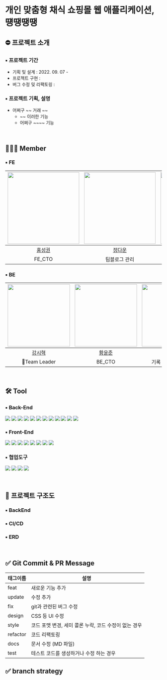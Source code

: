 # 개인 맞춤형 채식 쇼핑몰 웹 애플리케이션, 떙땡땡땡

## ⛔ 프로젝트 소개

### ▪️ 프로젝트 기간

- 기획 및 설계 : 2022. 09. 07 - 
- 프로젝트 구현 :
- 버그 수정 및 리팩토링 : 

### ▪️ 프로젝트 기획, 설명

- 어쩌구 ~~ 거래 ~~
  - ~~ 이러한 기능
  - 어쩌구 ~~~~ 기능
  
<br>

## 👩‍👧‍👧 Member

### ▪️ FE

|[<img src="https://avatars.githubusercontent.com/u/61141988?v=4" width="230px;" alt=""/>](https://github.com/Hong-sk) |[<img src="https://avatars.githubusercontent.com/u/94218285?v=4" width="230px">](https://github.com/git-daun)|[<img src="https://avatars.githubusercontent.com/u/94212747?v=4" width="230px" >](https://github.com/NR0617)|
|:---:|:---:|:---:|
|[홍성권](https://github.com/Hong-sk) |[정다운](https://github.com/git-daun) |[오나래](https://github.com/NR0617)|
|FE_CTO|팀블로그 관리|기록 및 AWS 담당|

### ▪️ BE

|[<img src="https://avatars.githubusercontent.com/u/79829085?v=4" width="200px;" alt=""/>](https://github.com/Si-Hyeak-KANG) |[<img src="https://avatars.githubusercontent.com/u/98000922?v=4" width="200px" >](https://github.com/Juniverse)|[<img src="https://avatars.githubusercontent.com/u/95335294?v=4" width="200px">](https://github.com/hongmj37)|[<img src="https://avatars.githubusercontent.com/u/98211110?v=4" width="200px" >](https://github.com/HYUNSUK331)|
|:---:|:---:|:---:|:---:|
|[강시혁](https://github.com/Si-Hyeak-KANG) |[황윤준](https://github.com/YunJuniverse)|[홍민정](https://github.com/hongmj37) |[이현석](https://github.com/HYUNSUK331)|
|🌟Team Leader|BE_CTO|기록 및 GitHub 관리|AWS 담당|

<br>

## 🛠 Tool

### ▪️ Back-End

<p>
  <img src="https://img.shields.io/badge/java 11-007396?style=for-the-badge&logo=java&logoColor=white">
  <img src="https://img.shields.io/badge/spring-6DB33F?style=for-the-badge&logo=spring&logoColor=white">
  <img src="https://img.shields.io/badge/spring boot 2.7.2-6DB33F?style=for-the-badge&logo=springboot&logoColor=white">
  <img src="https://img.shields.io/badge/spring security-6DB33F?style=for-the-badge&logo=springsecurity&logoColor=white">
  <img src="https://img.shields.io/badge/spring data jpa-6DB33F?style=for-the-badge&logo=springdatajpa&logoColor=white">
  <img src="https://img.shields.io/badge/mysql-4479A1?style=for-the-badge&logo=mysql&logoColor=white">
  <img src="https://img.shields.io/badge/linux-FCC624?style=for-the-badge&logo=linux&logoColor=black"> 
  <img src="https://img.shields.io/badge/amazonaws-232F3E?style=for-the-badge&logo=amazonaws&logoColor=white"> 
  <img src="https://img.shields.io/badge/apache tomcat-F8DC75?style=for-the-badge&logo=apachetomcat&logoColor=white">
  <img src="https://img.shields.io/badge/gradle 7.5-02303A?style=for-the-badge&logo=gradle&logoColor=white">
  <img src="https://img.shields.io/badge/junit5-25A162?style=for-the-badge&logo=junit5&logoColor=white">
  <img src="https://img.shields.io/badge/RestDocs-8CA1AF?style=for-the-badge&logo=readthedocs&logoColor=white">
</p>

### ▪️ Front-End

<p>
  <img src="https://img.shields.io/badge/html5-E34F26?style=for-the-badge&logo=html5&logoColor=white">
  <img src="https://img.shields.io/badge/css-1572B6?style=for-the-badge&logo=css3&logoColor=white"> 
  <img src="https://img.shields.io/badge/javascript-F7DF1E?style=for-the-badge&logo=javascript&logoColor=black"> 
  <img src="https://img.shields.io/badge/jquery-0769AD?style=for-the-badge&logo=jquery&logoColor=white">
  <img src="https://img.shields.io/badge/react-61DAFB?style=for-the-badge&logo=react&logoColor=black"> 
  <img src="https://img.shields.io/badge/vue.js-4FC08D?style=for-the-badge&logo=vue.js&logoColor=white"> 
  <img src="https://img.shields.io/badge/angular.js-DD0031?style=for-the-badge&logo=angularjs&logoColor=white">
  <img src="https://img.shields.io/badge/node.js-339933?style=for-the-badge&logo=Node.js&logoColor=white">
</p>

### ▪️ 협업도구

<p>
  <img src="https://img.shields.io/badge/jira-0052CC?style=for-the-badge&logo=jira&logoColor=white">
  <img src="https://img.shields.io/badge/github-181717?style=for-the-badge&logo=github&logoColor=white">
<img src="https://img.shields.io/badge/git-F05032?style=for-the-badge&logo=git&logoColor=white">
<img src="https://img.shields.io/badge/notion-000000?style=for-the-badge&logo=notion&logoColor=white">
</p>
<br>


## 🔎 프로젝트 구조도

### ▪️ BackEnd

### ▪️ CI/CD

### ▪️ ERD

<br>

## ✅ Git Commit & PR Message

| 태그이름 | 설명                                                  |
| -------- | ----------------------------------------------------- |
| feat     | 새로운 기능 추가                                      |
| update     | 수정 추가                                      |
| fix      | git과 관련된 버그 수정                                             |
| design   | CSS 등 UI 수정                                 |
| style    | 코드 포맷 변경, 세미 콜론 누락, 코드 수정이 없는 경우 |
| refactor | 코드 리팩토링                                         |
| docs     | 문서 수정 (MD 파일)                                   |
| test     | 테스트 코드를 생성하거나 수정 하는 경우               |

## ✅ branch strategy
